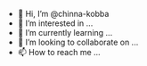 - 👋 Hi, I’m @chinna-kobba
- 👀 I’m interested in ...
- 🌱 I’m currently learning ...
- 💞️ I’m looking to collaborate on ...
- 📫 How to reach me ...

<!---
chinna-kobba/chinna-kobba is a ✨ special ✨ repository because its `README.md` (this file) appears on your GitHub profile.
You can click the Preview link to take a look at your changes.
--->
